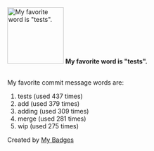 <img src="https://my-badges.github.io/my-badges/favorite-word.png" alt="My favorite word is &quot;tests&quot;." title="My favorite word is &quot;tests&quot;." width="128">
<strong>My favorite word is &quot;tests&quot;.</strong>
<br><br>

My favorite commit message words are:

1. tests (used 437 times)
2. add (used 379 times)
3. adding (used 309 times)
4. merge (used 281 times)
5. wip (used 275 times)


Created by <a href="https://github.com/my-badges/my-badges">My Badges</a>